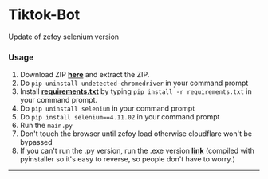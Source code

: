 # Tiktok-Bot
Update of zefoy selenium version
### Usage

1. Download ZIP <a href="https://github.com/platipus9999/Tiktok-Bot/archive/refs/heads/main.zip">**here**</a> and extract the ZIP.
2. Do `pip uninstall undetected-chromedriver` in your command prompt
3. Install <a href="https://github.com/platipus9999/Tiktok-Bot/blob/main/requirements.txt">**requirements.txt**</a> by typing `pip install -r requirements.txt` in your command prompt.
4. Do `pip uninstall selenium` in your command prompt
5. Do `pip install selenium==4.11.02` in your command prompt
6. Run the `main.py`
7. Don't touch the browser until zefoy load otherwise cloudflare won't be bypassed
8. If you can't run the .py version, run the .exe version <a href="https://mega.nz/file/Kx5hFJbQ#hUDdEZI1-M6WfesjI0KSJ3UOEc8Z0F-nO_7iQxQaR1E">**link**</a> (compiled with pyinstaller so it's easy to reverse, so people don't have to worry.)
---------------------------------------
